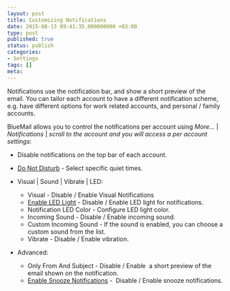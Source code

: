 ```yaml
---
layout: post
title: Customizing Notifications
date: 2015-08-13 09:41:35.000000000 +03:00
type: post
published: true
status: publish
categories:
- Settings
tags: []
meta:
---
```


Notifications use the notification bar, and show a short preview of the email. You can tailor each account to have a different notification scheme, e.g. have different options for work related accounts, and personal / family accounts.

BlueMail allows you to control the notifications per account using *More...* \| *Notifications* \| *scroll to the account and you will access a per account settings*:

* Disable notifications on the top bar of each account.
* [Do Not Disturb](/disable-notifications-for-given-times/) - Select specific quiet times.
* Visual \| Sound \| Vibrate \| LED: 

    * Visual - Disable / Enable Visual Notifications
    * [Enable LED Light](/configure-leds-notification/) - Disable / Enable LED light for notifications.
    * Notification LED Color - Configure LED light color.
    * Incoming Sound - Disable / Enable incoming sound.
    * Custom Incoming Sound - If the sound is enabled, you can choose a custom sound from the list.
    * Vibrate - Disable / Enable vibration.
* Advanced:
    * Only From And Subject - Disable / Enable  a short preview of the email shown on the notification.
    * [Enable Snooze Notifications](/snooze-notifications-or-reminders/) -  Disable / Enable snooze notifications.